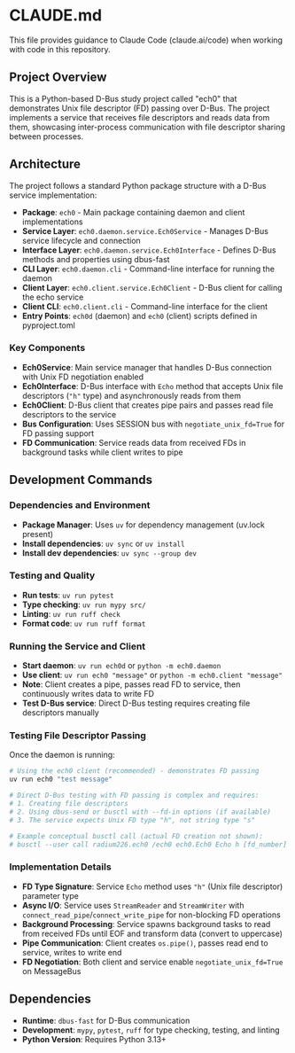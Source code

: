 # CLAUDE.md

This file provides guidance to Claude Code (claude.ai/code) when working with code in this repository.

## Project Overview

This is a Python-based D-Bus study project called "ech0" that demonstrates Unix file descriptor (FD) passing over D-Bus. The project implements a service that receives file descriptors and reads data from them, showcasing inter-process communication with file descriptor sharing between processes.

## Architecture

The project follows a standard Python package structure with a D-Bus service implementation:

- **Package**: `ech0` - Main package containing daemon and client implementations
- **Service Layer**: `ech0.daemon.service.Ech0Service` - Manages D-Bus service lifecycle and connection
- **Interface Layer**: `ech0.daemon.service.Ech0Interface` - Defines D-Bus methods and properties using dbus-fast
- **CLI Layer**: `ech0.daemon.cli` - Command-line interface for running the daemon
- **Client Layer**: `ech0.client.service.Ech0Client` - D-Bus client for calling the echo service
- **Client CLI**: `ech0.client.cli` - Command-line interface for the client
- **Entry Points**: `ech0d` (daemon) and `ech0` (client) scripts defined in pyproject.toml

### Key Components

- **Ech0Service**: Main service manager that handles D-Bus connection with Unix FD negotiation enabled
- **Ech0Interface**: D-Bus interface with `Echo` method that accepts Unix file descriptors (`"h"` type) and asynchronously reads from them
- **Ech0Client**: D-Bus client that creates pipe pairs and passes read file descriptors to the service
- **Bus Configuration**: Uses SESSION bus with `negotiate_unix_fd=True` for FD passing support
- **FD Communication**: Service reads data from received FDs in background tasks while client writes to pipe

## Development Commands

### Dependencies and Environment
- **Package Manager**: Uses `uv` for dependency management (uv.lock present)
- **Install dependencies**: `uv sync` or `uv install`
- **Install dev dependencies**: `uv sync --group dev`

### Testing and Quality
- **Run tests**: `uv run pytest`
- **Type checking**: `uv run mypy src/`
- **Linting**: `uv run ruff check`
- **Format code**: `uv run ruff format`

### Running the Service and Client
- **Start daemon**: `uv run ech0d` or `python -m ech0.daemon`
- **Use client**: `uv run ech0 "message"` or `python -m ech0.client "message"` 
- **Note**: Client creates a pipe, passes read FD to service, then continuously writes data to write FD
- **Test D-Bus service**: Direct D-Bus testing requires creating file descriptors manually

### Testing File Descriptor Passing
Once the daemon is running:
```bash
# Using the ech0 client (recommended) - demonstrates FD passing
uv run ech0 "test message"

# Direct D-Bus testing with FD passing is complex and requires:
# 1. Creating file descriptors 
# 2. Using dbus-send or busctl with --fd-in options (if available)
# 3. The service expects Unix FD type "h", not string type "s"

# Example conceptual busctl call (actual FD creation not shown):
# busctl --user call radium226.ech0 /ech0 ech0.Ech0 Echo h [fd_number]
```

### Implementation Details
- **FD Type Signature**: Service `Echo` method uses `"h"` (Unix file descriptor) parameter type
- **Async I/O**: Service uses `StreamReader` and `StreamWriter` with `connect_read_pipe`/`connect_write_pipe` for non-blocking FD operations
- **Background Processing**: Service spawns background tasks to read from received FDs until EOF and transform data (convert to uppercase)
- **Pipe Communication**: Client creates `os.pipe()`, passes read end to service, writes to write end
- **FD Negotiation**: Both client and service enable `negotiate_unix_fd=True` on MessageBus

## Dependencies

- **Runtime**: `dbus-fast` for D-Bus communication
- **Development**: `mypy`, `pytest`, `ruff` for type checking, testing, and linting
- **Python Version**: Requires Python 3.13+
